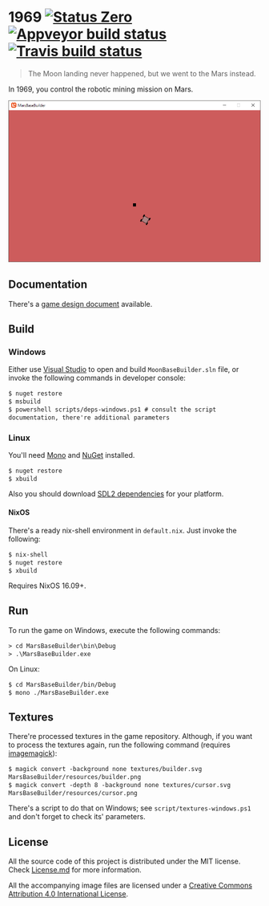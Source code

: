 ﻿1969 [![Status Zero][status-zero]][andivionian-status-classifier] [![Appveyor build status][appveyor-status]][appveyor] [![Travis build status][travis-status]][travis]
====

> The Moon landing never happened, but we went to the Mars instead.

In 1969, you control the robotic mining mission on Mars.

![Game screenshot][screenshot]

Documentation
-------------

There's a [game design document][docs-game-design] available.

Build
-----

### Windows

Either use [Visual Studio][visual-studio] to open and build `MoonBaseBuilder.sln`
file, or invoke the following commands in developer console:

```console
$ nuget restore
$ msbuild
$ powershell scripts/deps-windows.ps1 # consult the script documentation, there're additional parameters
```

### Linux

You'll need [Mono][mono] and [NuGet][nuget] installed.

```console
$ nuget restore
$ xbuild
```

Also you should download [SDL2 dependencies][monogame-sdl] for your platform.

#### NixOS

There's a ready nix-shell environment in `default.nix`. Just invoke the
following:

```console
$ nix-shell
$ nuget restore
$ xbuild
```

Requires NixOS 16.09+.

Run
---

To run the game on Windows, execute the following commands:

```console
> cd MarsBaseBuilder\bin\Debug
> .\MarsBaseBuilder.exe
```

On Linux:

```console
$ cd MarsBaseBuilder/bin/Debug
$ mono ./MarsBaseBuilder.exe
```

Textures
--------

There're processed textures in the game repository. Although, if you want to
process the textures again, run the following command (requires
[imagemagick][]):

```console
$ magick convert -background none textures/builder.svg MarsBaseBuilder/resources/builder.png
$ magick convert -depth 8 -background none textures/cursor.svg MarsBaseBuilder/resources/cursor.png
```

There's a script to do that on Windows; see `script/textures-windows.ps1` and
don't forget to check its' parameters.

License
-------

All the source code of this project is distributed under the MIT license. Check
[License.md][license] for more information.

All the accompanying image files are licensed under a [Creative Commons
Attribution 4.0 International License][cc-by-license].

[docs-game-design]: docs/game-design.md
[license]: License.md

[screenshot]: docs/screenshot.png

[andivionian-status-classifier]: https://github.com/ForNeVeR/andivionian-status-classifier#status-zero-
[appveyor]: https://ci.appveyor.com/project/ForNeVeR/1969/branch/master
[cc-by-license]: https://creativecommons.org/licenses/by/4.0/
[imagemagick]: https://www.imagemagick.org/script/index.php
[mono]: http://www.mono-project.com/
[monogame-sdl]: https://github.com/MonoGame/MonoGame.Dependencies/tree/master/SDL
[nuget]: https://www.nuget.org/
[travis]: https://travis-ci.org/ForNeVeR/1969
[visual-studio]: https://www.visualstudio.com/
[xunit]: https://xunit.github.io/

[appveyor-status]: https://ci.appveyor.com/api/projects/status/n0bi5bm1uwd8irwh/branch/master?svg=true
[status-zero]: https://img.shields.io/badge/status-zero-lightgrey.svg
[travis-status]: https://travis-ci.org/ForNeVeR/1969.svg?branch=master
